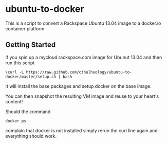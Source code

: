 ubuntu-to-docker
================

This is a script to convert a Rackspace Ubuntu 13.04 image to a docker.io container platform


Getting Started
---------------

If you spin up a mycloud.rackspace.com image for Ubunut 13.04 and then run this script

	\curl -L https://raw.github.com/cthulhuology/ubuntu-to-docker/master/setup.sh | bash
	
It will install the base packages and setup docker on the base image.

You can then snapshot the resulting VM image and reuse to your heart's content!

Should the command

	docker ps
	
complain that docker is not installed simply rerun the curl line again and everything should work.
